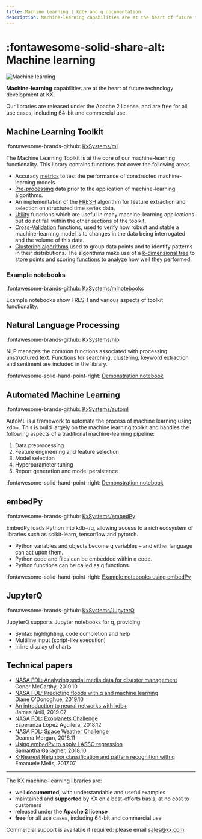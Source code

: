 ```yaml
---
title: Machine learning | kdb+ and q documentation
description: Machine-learning capabilities are at the heart of future technology development at KX. Libraries are added here as they are released. Libraries are released under the Apache 2 license, and are free for all use cases, including 64-bit and commercial use.
---
```

# :fontawesome-solid-share-alt: Machine learning


![Machine learning](img/ml.png)


**Machine-learning** capabilities are at the heart of future technology development at KX. 

Our libraries are released under the Apache 2 license, and are free for all use cases, including 64-bit and commercial use.

## Machine Learning Toolkit

:fontawesome-brands-github:
[KxSystems/ml](https://github.com/KxSystems/ml)

The Machine Learning Toolkit is at the core of our machine-learning functionality. This library contains functions that cover the following areas.

-  Accuracy [metrics](https://github.com/KxSystems/ml/tree/master/util) to test the performance of constructed machine-learning models.
-  [Pre-processing](https://github.com/KxSystems/ml/tree/master/util) data prior to the application of machine-learning algorithms.
-  An implementation of the [FRESH](https://github.com/KxSystems/ml/tree/master/fresh) algorithm for feature extraction and selection on structured time series data. 
-  [Utility](https://github.com/KxSystems/ml/tree/master/util) functions which are useful in many machine-learning applications but do not fall within the other sections of the toolkit.
-  [Cross-Validation](https://github.com/KxSystems/ml/tree/master/xval) functions, used to verify how robust and stable a machine-learning model is to changes in the data being interrogated and the volume of this data.
- [Clustering algorithms](https://github.com/KxSystems/ml/tree/master/clust) used to group data points and to identify patterns in their distributions. The algorithms make use of a [k-dimensional tree](https://github.com/KxSystems/ml/tree/master/clust) to store points and [scoring functions](https://github.com/KxSystems/ml/tree/master/clust) to analyze how well they performed.

### Example notebooks

:fontawesome-brands-github:
[KxSystems/mlnotebooks](https://github.com/KxSystems/mlnotebooks)

Example notebooks show FRESH and various aspects of toolkit functionality.


## Natural Language Processing 

:fontawesome-brands-github:
[KxSystems/nlp](https://github.com/KxSystems/nlp)

NLP manages the common functions associated with processing unstructured text. Functions for searching, clustering, keyword extraction and sentiment are included in the library.

:fontawesome-solid-hand-point-right:
[Demonstration notebook](https://github.com/KxSystems/mlnotebooks/blob/master/notebooks/08%20Natural%20Language%20Processing.ipynb)


## Automated Machine Learning

:fontawesome-brands-github:
[KxSystems/automl](https://github.com/KxSystems/automl)

AutoML is a framework to automate the process of machine learning using kdb+. This is build largely on the machine learning toolkit and handles the following aspects of a traditional machine-learning pipeline:

1.  Data preprocessing
2.  Feature engineering and feature selection
3.  Model selection
4.  Hyperparameter tuning
5.  Report generation and model persistence

:fontawesome-solid-hand-point-right:
[Demonstration notebook](https://github.com/KxSystems/mlnotebooks/blob/master/notebooks/10%20Automated%20Machine%20Learning.ipynb)


## embedPy

:fontawesome-brands-github:
[KxSystems/embedPy](https://github.com/KxSystems/embedpy)

EmbedPy loads Python into kdb+/q, allowing access to a rich ecosystem of libraries such as scikit-learn, tensorflow and pytorch.

-   Python variables and objects become q variables – and either language can act upon them. 
-   Python code and files can be embedded within q code.
-   Python functions can be called as q functions.

:fontawesome-solid-hand-point-right:
[Example notebooks using embedPy](https://github.com/KxSystems/mlnotebooks)


## JupyterQ

:fontawesome-brands-github:
[KxSystems/JupyterQ](https://github.com/KxSystems/jupyterq)

JupyterQ supports Jupyter notebooks for q, providing

-   Syntax highlighting, code completion and help
-   Multiline input (script-like execution)
-   Inline display of charts


## Technical papers

-   [NASA FDL: Analyzing social media data for disaster management](disaster-management/index.md)<br>Conor McCarthy, 2019.10
-   [NASA FDL: Predicting floods with q and machine learning](disaster-floods/index.md)<br>Diane O’Donoghue, 2019.10
-   [An introduction to neural networks with kdb+](neural-networks/index.md)<br>James Neill, 2019.07
-   [NASA FDL: Exoplanets Challenge](exoplanets/index.md)<br>Esperanza López Aguilera, 2018.12
-   [NASA FDL: Space Weather Challenge](space-weather/index.md)<br>Deanna Morgan, 2018.11
-   [Using embedPy to apply LASSO regression](embedpy-lasso/index.md)<br>Samantha Gallagher, 2018.10
-   [K-Nearest Neighbor classification and pattern recognition with q](machine-learning/index.md)<br>Emanuele Melis, 2017.07


---

The KX machine-learning libraries are:

-   well **documented**, with understandable and useful examples
-   maintained and **supported** by KX on a best-efforts basis, at no cost to customers
-   released under the **Apache 2 license**
-   **free** for all use cases, including 64-bit and commercial use

Commercial support is available if required: please email sales@kx.com.

